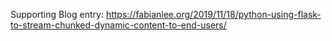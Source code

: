 Supporting Blog entry: https://fabianlee.org/2019/11/18/python-using-flask-to-stream-chunked-dynamic-content-to-end-users/
